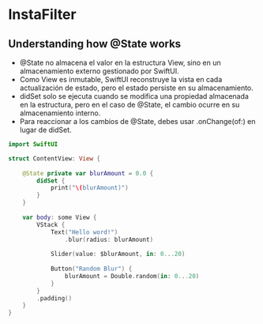 #  InstaFilter

## Understanding how @State works

- @State no almacena el valor en la estructura View, sino en un almacenamiento externo gestionado por SwiftUI.
- Como View es inmutable, SwiftUI reconstruye la vista en cada actualización de estado, pero el estado persiste en su almacenamiento.
- didSet solo se ejecuta cuando se modifica una propiedad almacenada en la estructura, pero en el caso de @State, el cambio ocurre en su almacenamiento interno.
- Para reaccionar a los cambios de @State, debes usar .onChange(of:) en lugar de didSet.

```swift
import SwiftUI

struct ContentView: View {
    
    @State private var blurAmount = 0.0 {
        didSet {
            print("\(blurAmount)")
        }
    }
    
    var body: some View {
        VStack {
            Text("Hello word!")
                .blur(radius: blurAmount)
            
            Slider(value: $blurAmount, in: 0...20)
            
            Button("Random Blur") {
                blurAmount = Double.random(in: 0...20)
            }
        }
        .padding()
    }
}
```
